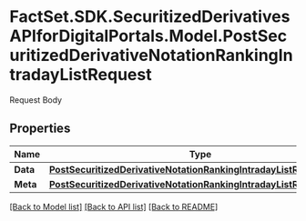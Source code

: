 # FactSet.SDK.SecuritizedDerivativesAPIforDigitalPortals.Model.PostSecuritizedDerivativeNotationRankingIntradayListRequest
Request Body

## Properties

Name | Type | Description | Notes
------------ | ------------- | ------------- | -------------
**Data** | [**PostSecuritizedDerivativeNotationRankingIntradayListRequestData**](PostSecuritizedDerivativeNotationRankingIntradayListRequestData.md) |  | 
**Meta** | [**PostSecuritizedDerivativeNotationRankingIntradayListRequestMeta**](PostSecuritizedDerivativeNotationRankingIntradayListRequestMeta.md) |  | [optional] 

[[Back to Model list]](../README.md#documentation-for-models) [[Back to API list]](../README.md#documentation-for-api-endpoints) [[Back to README]](../README.md)

